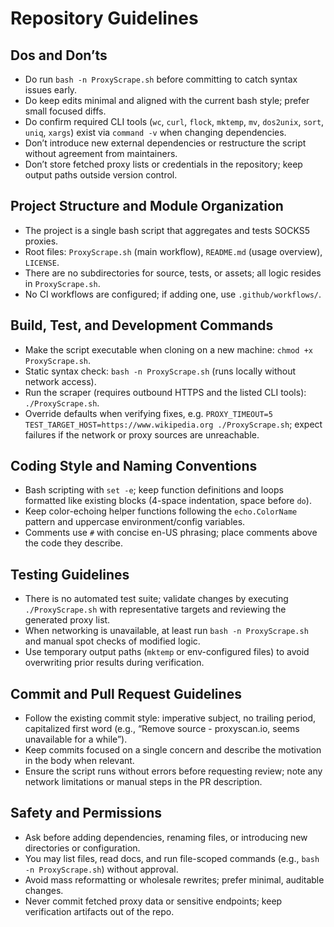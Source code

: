 # Repository Guidelines

## Dos and Don’ts

- Do run `bash -n ProxyScrape.sh` before committing to catch syntax issues early.
- Do keep edits minimal and aligned with the current bash style; prefer small focused diffs.
- Do confirm required CLI tools (`wc`, `curl`, `flock`, `mktemp`, `mv`, `dos2unix`, `sort`, `uniq`, `xargs`) exist via `command -v` when changing dependencies.
- Don’t introduce new external dependencies or restructure the script without agreement from maintainers.
- Don’t store fetched proxy lists or credentials in the repository; keep output paths outside version control.

## Project Structure and Module Organization

- The project is a single bash script that aggregates and tests SOCKS5 proxies.
- Root files: `ProxyScrape.sh` (main workflow), `README.md` (usage overview), `LICENSE`.
- There are no subdirectories for source, tests, or assets; all logic resides in `ProxyScrape.sh`.
- No CI workflows are configured; if adding one, use `.github/workflows/`.

## Build, Test, and Development Commands

- Make the script executable when cloning on a new machine: `chmod +x ProxyScrape.sh`.
- Static syntax check: `bash -n ProxyScrape.sh` (runs locally without network access).
- Run the scraper (requires outbound HTTPS and the listed CLI tools): `./ProxyScrape.sh`.
- Override defaults when verifying fixes, e.g. `PROXY_TIMEOUT=5 TEST_TARGET_HOST=https://www.wikipedia.org ./ProxyScrape.sh`; expect failures if the network or proxy sources are unreachable.

## Coding Style and Naming Conventions

- Bash scripting with `set -e`; keep function definitions and loops formatted like existing blocks (4-space indentation, space before `do`).
- Keep color-echoing helper functions following the `echo.ColorName` pattern and uppercase environment/config variables.
- Comments use `#` with concise en-US phrasing; place comments above the code they describe.

## Testing Guidelines

- There is no automated test suite; validate changes by executing `./ProxyScrape.sh` with representative targets and reviewing the generated proxy list.
- When networking is unavailable, at least run `bash -n ProxyScrape.sh` and manual spot checks of modified logic.
- Use temporary output paths (`mktemp` or env-configured files) to avoid overwriting prior results during verification.

## Commit and Pull Request Guidelines

- Follow the existing commit style: imperative subject, no trailing period, capitalized first word (e.g., “Remove source - proxyscan.io, seems unavailable for a while”).
- Keep commits focused on a single concern and describe the motivation in the body when relevant.
- Ensure the script runs without errors before requesting review; note any network limitations or manual steps in the PR description.

## Safety and Permissions

- Ask before adding dependencies, renaming files, or introducing new directories or configuration.
- You may list files, read docs, and run file-scoped commands (e.g., `bash -n ProxyScrape.sh`) without approval.
- Avoid mass reformatting or wholesale rewrites; prefer minimal, auditable changes.
- Never commit fetched proxy data or sensitive endpoints; keep verification artifacts out of the repo.
